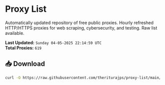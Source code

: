 # Proxy List

Automatically updated repository of free public proxies. Hourly refreshed HTTP/HTTPS proxies for web scraping, cybersecurity, and testing. Raw list available.

**Last Updated:** `Sunday 04-05-2025 22:14:59 UTC`  
**Total Proxies:** `619`

## 📥 Download
```bash
curl -O https://raw.githubusercontent.com/theriturajps/proxy-list/main/proxies.txt
